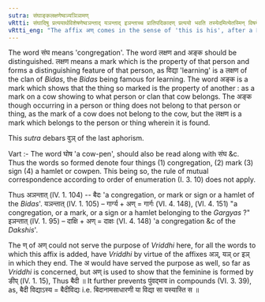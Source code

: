 ```yaml
---
sutra: संघाङ्कलक्षणेष्वञ्यञिञामण्
vRtti: संघादिषु प्रत्ययार्थविशेषणेष्वञन्ताद् यञन्ताद् इञन्ताच्च प्रातिपदिकादण् प्रत्ययो भवति तस्येदमित्येतस्मिन् विषये । पूर्वस्य वुञो ऽपवादः ॥
vRtti_eng: "The affix अण् comes in the sense of 'this is his', after a Patronymic word ending with the affix अञ्, यञ् or इञ्, the words so formed expressing a multitude, a mark or a sign."
---
```

The word संघ means 'congregation'. The word लक्षण and अङ्क should be distinguished. लक्षण means a mark which is the property of that person and forms a distinguishing feature of that person, as विद्या 'learning' is a लक्षण of the clan of _Bidas_, the _Bidas_ being famous for learning. The word अङ्क is a mark which shows that the thing so marked is the property of another : as a mark on a cow showing to what person or clan that cow belongs. The अङ्क though occurring in a person or thing does not belong to that person or thing, as the mark of a cow does not belong to the cow, but the लक्षण is a mark which belongs to the person or thing wherein it is found.

This _sutra_ debars वुञ् of the last aphorism.

Vart :- The word घोष 'a cow-pen', should also be read along with संघ &c. Thus the words so formed denote four things (1) congregation, (2) mark (3) sign (4) a hamlet or cowpen. This being so, the rule of mutual correspondence according to order of enumeration (I. 3. 10) does not apply.

Thus अञन्तात् (IV. 1. 104) -- बैदः 'a congregation, or mark or sign or a hamlet of the _Bidas_'. यञन्तात् (IV. 1. 105) – गार्ग्य + अण् = गार्गः (VI. 4. 148), (VI. 4. 151) "a congregation, or a mark, or a sign or a hamlet belonging to the _Gargyas_ ?" इञन्तात् (IV. 1. 95) – दाक्षि + अण् = दाक्षः (VI. 4. 148) 'a congregation &c of the _Dakshis_'.

The ण् of अण् could not serve the purpose of _Vriddhi_ here, for all the words to which this affix is added, have _Vriddhi_ by virtue of the affixes अञ्, यञ् or इञ् in which they end. The अ would have served the purpose as well, so far as _Vriddhi_ is concerned, but अण् is used to show that the feminine is formed by ङीप् (IV. 1. 15), Thus बैदी ॥ It further prevents पुंवद्भाव in compounds (VI. 3. 39), as, बैदी विद्याऽस्य = बैदीविद्यः i.e. बिदानामसाधारणी या विद्या सा यस्यास्ति स ॥
